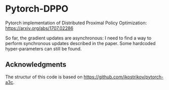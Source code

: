 # Pytorch-DPPO
Pytorch implementation of Distributed Proximal Policy Optimization: https://arxiv.org/abs/1707.02286

So far, the gradient updates are asynchronous: I need to find a way to perform synchronous updates described in the paper. 
Some hardcoded hyper-parameters can still be found.

## Acknowledgments
The structur of this code is based on https://github.com/ikostrikov/pytorch-a3c.
